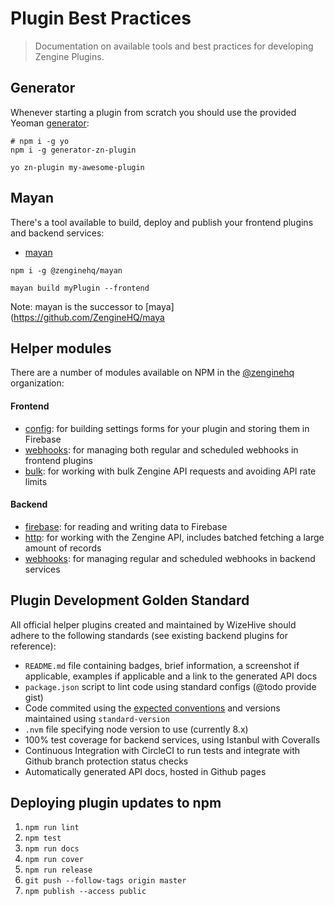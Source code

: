 # Plugin Best Practices

> Documentation on available tools and best practices for developing Zengine Plugins.

## Generator

Whenever starting a plugin from scratch you should use the provided Yeoman [generator](https://github.com/Wizehive/generator-zn-plugin): 

```shell
# npm i -g yo
npm i -g generator-zn-plugin

yo zn-plugin my-awesome-plugin 
```

## Mayan

There's a tool available to build, deploy and publish your frontend plugins and backend services:

- [mayan](https://github.com/ZengineHQ/mayan)

```shell
npm i -g @zenginehq/mayan

mayan build myPlugin --frontend
```

Note: mayan is the successor to [maya](https://github.com/ZengineHQ/maya

## Helper modules

There are a number of modules available on NPM in the [@zenginehq](https://www.npmjs.com/org/zenginehq) organization:

#### Frontend

- [config](https://www.npmjs.com/package/@zenginehq/frontend-config): for building settings forms for your plugin and storing them in Firebase
- [webhooks](https://www.npmjs.com/package/@zenginehq/frontend-webhooks): for managing both regular and scheduled webhooks in frontend plugins
- [bulk](https://www.npmjs.com/package/@zenginehq/frontend-bulk): for working with bulk Zengine API requests and avoiding API rate limits

#### Backend

- [firebase](https://www.npmjs.com/package/@zenginehq/backend-firebase): for reading and writing data to Firebase
- [http](https://www.npmjs.com/package/@zenginehq/backend-http): for working with the Zengine API, includes batched fetching a large amount of records
- [webhooks](https://www.npmjs.com/package/@zenginehq/backend-webhooks): for managing regular and scheduled webhooks in backend services

## Plugin Development Golden Standard

All official helper plugins created and maintained by WizeHive should adhere to the following standards (see existing backend plugins for reference):

- `README.md` file containing badges, brief information, a screenshot if applicable, examples if applicable and a link to the generated API docs
- `package.json` script to lint code using standard configs (@todo provide gist)
- Code commited using the [expected conventions](https://gist.github.com/alexweber/502494e55ebca1df855cad1e65715817) and versions maintained using `standard-version`
- `.nvm` file specifying node version to use (currently 8.x)
- 100% test coverage for backend services, using Istanbul with Coveralls
- Continuous Integration with CircleCI to run tests and integrate with Github branch protection status checks
- Automatically generated API docs, hosted in Github pages

## Deploying plugin updates to npm

1. `npm run lint`
1. `npm test`
1. `npm run docs`
1. `npm run cover`
1. `npm run release`
1. `git push --follow-tags origin master`
1. `npm publish --access public`

